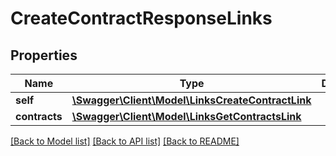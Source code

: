 # CreateContractResponseLinks

## Properties
Name | Type | Description | Notes
------------ | ------------- | ------------- | -------------
**self** | [**\Swagger\Client\Model\LinksCreateContractLink**](LinksCreateContractLink.md) |  | [optional] 
**contracts** | [**\Swagger\Client\Model\LinksGetContractsLink**](LinksGetContractsLink.md) |  | [optional] 

[[Back to Model list]](../README.md#documentation-for-models) [[Back to API list]](../README.md#documentation-for-api-endpoints) [[Back to README]](../README.md)


